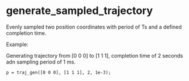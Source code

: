 # generate_sampled_trajectory
Evenly sampled two position coordinates with period of Ts and a defined completion time.

Example:

Generating trajectory from [0 0 0] to [1 1 1], completion time of 2 seconds adn sampling period of 1 ms.
```
p = traj_gen([0 0 0], [1 1 1], 2, 1e-3);    
```